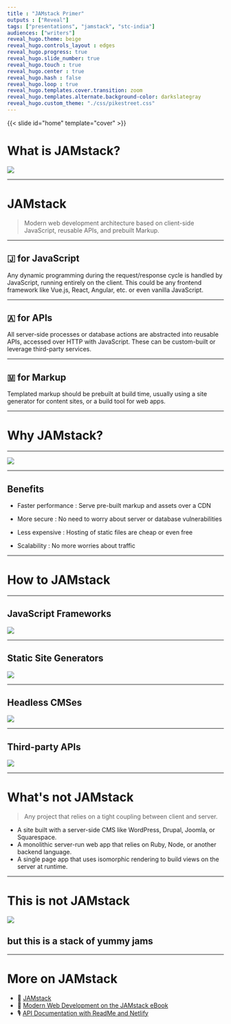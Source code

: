 ```yaml
---
title : "JAMstack Primer"
outputs : ["Reveal"]
tags: ["presentations", "jamstack", "stc-india"]
audiences: ["writers"]
reveal_hugo.theme: beige
reveal_hugo.controls_layout : edges
reveal_hugo.progress: true
reveal_hugo.slide_number: true
reveal_hugo.touch : true
reveal_hugo.center : true
reveal_hugo.hash : false
reveal_hugo.loop : true
reveal_hugo.templates.cover.transition: zoom
reveal_hugo.templates.alternate.background-color: darkslategray
reveal_hugo.custom_theme: "./css/pikestreet.css"
---
```

{{< slide id="home" template="cover" >}}

# What is JAMstack? 

![](./images/jam-jars.jpg)





---
# JAMstack


> Modern web development architecture based on client-side JavaScript, reusable APIs, and prebuilt Markup.



---

## 🇯 for JavaScript

Any dynamic programming during the request/response cycle is handled by JavaScript, running entirely on the client. This could be any frontend framework like Vue.js, React, Angular, etc. or even vanilla JavaScript.

---

## 🇦 for APIs
All server-side processes or database actions are abstracted into reusable APIs, accessed over HTTP with JavaScript. These can be custom-built or leverage third-party services.

---

## 🇲 for Markup
Templated markup should be prebuilt at build time, usually using a site generator for content sites, or a build tool for web apps.


---

# Why JAMstack?

---


![](./images/jamstack-vs-cms.png)

---

## Benefits

* Faster performance : Serve pre-built markup and assets over a CDN

* More secure : No need to worry about server or database vulnerabilities

* Less expensive : Hosting of static files are cheap or even free

* Scalability : No more worries about traffic


---

# How to JAMstack

---

## JavaScript Frameworks

![](./images/js-frameworks.png)

---


## Static Site Generators

![](./images/static-site-generators.png)

---

## Headless CMSes

![](./images/headless-cms.png)

---

## Third-party APIs

![](./images/third-party-apis.png)

---
# What's not JAMstack

> Any project that relies on a tight coupling between client and server. 

* A site built with a server-side CMS like WordPress, Drupal, Joomla, or Squarespace.
* A monolithic server-run web app that relies on Ruby, Node, or another backend language.
* A single page app that uses isomorphic rendering to build views on the server at runtime.

---
# This is not JAMstack


![](./images/jam-jars.jpg)

## but this is a stack of yummy jams


---

# More on JAMstack

* 🔖 [JAMstack](https://jamstack.org/)
* 📖 [Modern Web Development on the JAMstack eBook](https://www.netlify.com/oreilly-jamstack/)
* 🎙️ [API Documentation with ReadMe and Netlify](https://www.heavybit.com/library/podcasts/jamstack-radio/ep-27-api-documentation-with-readme-and-netlify/)
